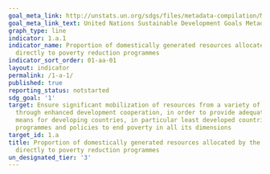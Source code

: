 ```yaml
---
goal_meta_link: http://unstats.un.org/sdgs/files/metadata-compilation/Metadata-Goal-1.pdf
goal_meta_link_text: United Nations Sustainable Development Goals Metadata (pdf 894kB)
graph_type: line
indicator: 1.a.1
indicator_name: Proportion of domestically generated resources allocated by the government
  directly to poverty reduction programmes
indicator_sort_order: 01-aa-01
layout: indicator
permalink: /1-a-1/
published: true
reporting_status: notstarted
sdg_goal: '1'
target: Ensure significant mobilization of resources from a variety of sources, including
  through enhanced development cooperation, in order to provide adequate and predictable
  means for developing countries, in particular least developed countries, to implement
  programmes and policies to end poverty in all its dimensions
target_id: 1.a
title: Proportion of domestically generated resources allocated by the government
  directly to poverty reduction programmes
un_designated_tier: '3'
---
```

